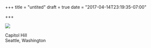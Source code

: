 +++
title = "untited"
draft = true
date = "2017-04-14T23:19:35-07:00"

+++

![](/img/DSCF6926.jpg)

Capitol Hill<br>
Seattle, Washington
